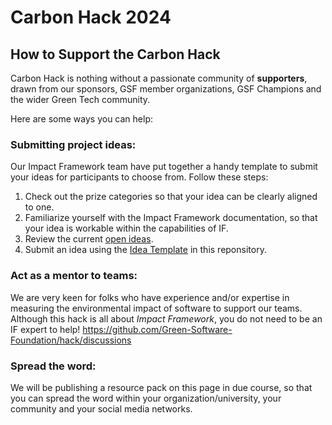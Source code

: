 # Carbon Hack 2024
## How to Support the Carbon Hack

Carbon Hack is nothing without a passionate community of **supporters**, drawn from our sponsors, GSF member organizations, GSF Champions and the wider Green Tech community.

Here are some ways you can help: 

### Submitting project ideas:
Our Impact Framework team have put together a handy template to submit your ideas for participants to choose from. Follow these steps:
1. Check out the prize categories so that your idea can be clearly aligned to one. 
2. Familiarize yourself with the Impact Framework documentation, so that your idea is workable within the capabilities of IF.
3. Review the current [open ideas](https://github.com/Green-Software-Foundation/hack/issues?q=is%3Aopen+is%3Aissue+label%3Aidea).
4. Submit an idea using the [Idea Template](https://github.com/Green-Software-Foundation/hack/issues/new/choose) in this reponsitory.

### Act as a mentor to teams:
We are very keen for folks who have experience and/or expertise in measuring the environmental impact of software to support our teams. Although this hack is all about _Impact Framework_, you do not need to be an IF expert to help! 
https://github.com/Green-Software-Foundation/hack/discussions

### Spread the word:
We will be publishing a resource pack on this page in due course, so that you can spread the word within your organization/university, your community and your social media networks. 
